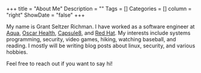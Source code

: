 +++
title = "About Me"
Description = ""
Tags = []
Categories = []
column = "right"
ShowDate = "false"
+++

My name is Grant Seltzer Richman. I have worked as a software engineer at [Aqua](https://www.aquasec.com/), [Oscar Health](https://www.hioscar.com/), [Capsule8](https://capsule8.com/), and [Red Hat](https://www.redhat.com/en). My interests include systems programming, security, video games, hiking, watching baseball, and reading. I mostly will be writing blog posts about linux, security, and various hobbies.

Feel free to reach out if you want to say hi!